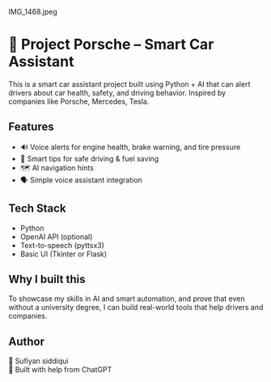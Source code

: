 IMG_1468.jpeg
# 🚗 Project Porsche – Smart Car Assistant

This is a smart car assistant project built using Python + AI that can alert drivers about car health, safety, and driving behavior. Inspired by companies like Porsche, Mercedes, Tesla.

## Features
- 🔊 Voice alerts for engine health, brake warning, and tire pressure
- 🧠 Smart tips for safe driving & fuel saving
- 🗺️ AI navigation hints
- 🗣️ Simple voice assistant integration

## Tech Stack
- Python
- OpenAI API (optional)
- Text-to-speech (pyttsx3)
- Basic UI (Tkinter or Flask)

## Why I built this
To showcase my skills in AI and smart automation, and prove that even without a university degree, I can build real-world tools that help drivers and companies.

## Author
👤 Sufiyan siddiqui  
🤖 Built with help from ChatGPT
